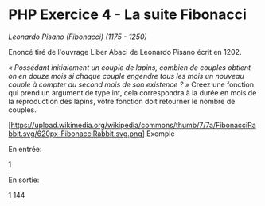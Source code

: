 # PHP Exercice 4 - La suite Fibonacci

_Leonardo Pisano (Fibonacci) (1175 - 1250)_

Enoncé tiré de l'ouvrage Liber Abaci de Leonardo Pisano écrit en 1202.

_« Possédant initialement un couple de lapins, combien de couples obtient-on en douze mois si chaque couple engendre tous les mois un nouveau couple à compter du second mois de son existence ? »_
Creez une fonction qui prend un argument de type int, cela correspondra à la durée en mois de la reproduction des lapins, votre fonction doit retourner le nombre de couples.

[https://upload.wikimedia.org/wikipedia/commons/thumb/7/7a/FibonacciRabbit.svg/620px-FibonacciRabbit.svg.png]
Exemple

En entrée:

1
 

En sortie:

1
144
